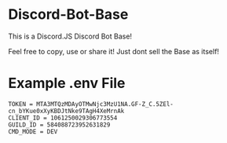 # Discord-Bot-Base
This is a Discord.JS Discord Bot Base!

Feel free to copy, use or share it! Just dont sell the Base as itself!

# Example .env File
```
TOKEN = MTA3MTQzMDAyOTMwNjc3MzU1NA.GF-Z_C.5ZEl-cn_bYKue0xXyKBDJtNke9TAgH4XeMrnAk
CLIENT_ID = 1061250029306773554
GUILD_ID = 584088723952631829
CMD_MODE = DEV
```